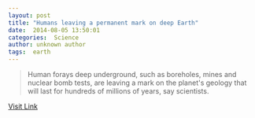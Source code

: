```yaml
---
layout: post
title: "Humans leaving a permanent mark on deep Earth"
date:  2014-08-05 13:50:01 
categories:  Science     
author: unknown author
tags:  earth                                                                                                                                                                                                                                                                                                                                                                                                                                                                                                                                                                                                                                                                                                                                                                                          
---
```



> Human forays deep underground, such as boreholes, mines and nuclear bomb tests, are leaving a mark on the planet's geology that will last for hundreds of millions of years, say scientists.

[Visit Link](http://phys.org/news326448302.html)
